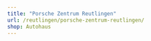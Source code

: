 ```yaml
---
title: "Porsche Zentrum Reutlingen"
url: /reutlingen/porsche-zentrum-reutlingen/
shop: Autohaus
---
```

